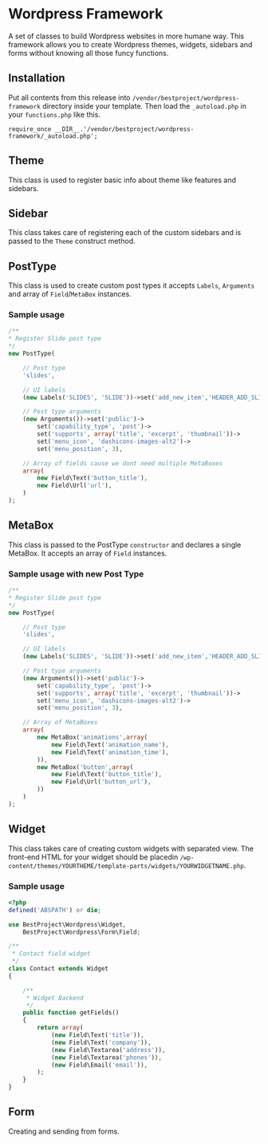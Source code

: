 # Wordpress Framework
A set of classes to build Wordpress websites in more humane way. This framework 
allows you to create Wordpress themes, widgets, sidebars and forms without knowing 
all those funcy functions.

## Installation

Put all contents from this release into `/vendor/bestproject/wordpress-framework` directory inside your template.
Then load the ``_autoload.php`` in your ``functions.php`` like this.

    require_once __DIR__.'/vendor/bestproject/wordpress-framework/_autoload.php';
    
## Theme
This class is used to register basic info about theme like features and sidebars.

## Sidebar
This class takes care of registering each of the custom sidebars and is passed to the `Theme` construct method.

## PostType
This class is used to create custom post types it accepts `Labels`, `Arguments` and array of `Field`/`MetaBox` instances.

### Sample usage
```php
/**
* Register Slide post type
*/
new PostType(

    // Post type
    'slides',

    // UI labels
    (new Labels('SLIDES', 'SLIDE'))->set('add_new_item','HEADER_ADD_SLIDE')->set('add_new','HEADER_ADD_SLIDE'),

    // Post type arguments
    (new Arguments())->set('public')->
        set('capability_type', 'post')->
        set('supports', array('title', 'excerpt', 'thumbnail'))->
        set('menu_icon', 'dashicons-images-alt2')->
        set('menu_position', 3),

    // Array of fields cause we dont need multiple MetaBoxes
    array(
        new Field\Text('button_title'),
        new Field\Url('url'),
    )
);
```
## MetaBox
This class is passed to the PostType `constructor` and declares a single MetaBox. It accepts an array of `Field` instances.

### Sample usage with new Post Type
```php
/**
* Register Slide post type
*/
new PostType(

    // Post type
    'slides',

    // UI labels
    (new Labels('SLIDES', 'SLIDE'))->set('add_new_item','HEADER_ADD_SLIDE')->set('add_new','HEADER_ADD_SLIDE'),

    // Post type arguments
    (new Arguments())->set('public')->
        set('capability_type', 'post')->
        set('supports', array('title', 'excerpt', 'thumbnail'))->
        set('menu_icon', 'dashicons-images-alt2')->
        set('menu_position', 3),

    // Array of MetaBoxes
    array(
        new MetaBox('animations',array(
            new Field\Text('animation_name'),
            new Field\Text('animation_time'),
        )),
        new MetaBox('button',array(
            new Field\Text('button_title'),
            new Field\Url('button_url'),
        ))
    ) 
);
```

## Widget
This class takes care of creating custom widgets with separated view. 
The front-end HTML for your widget should be placedin `/wp-content/themes/YOURTHEME/template-parts/widgets/YOURWIDGETNAME.php`.

### Sample usage
```php
<?php
defined('ABSPATH') or die;

use BestProject\Wordpress\Widget,
    BestProject\Wordpress\Form\Field;

/**
 * Contact field widget
 */
class Contact extends Widget
{

    /**
     * Widget Backend
     */
    public function getFields()
    {
        return array(
            (new Field\Text('title')),
            (new Field\Text('company')),
            (new Field\Textarea('address')),
            (new Field\Textarea('phones')),
            (new Field\Email('email')),
        );
    }
}
```

## Form
Creating and sending from forms.